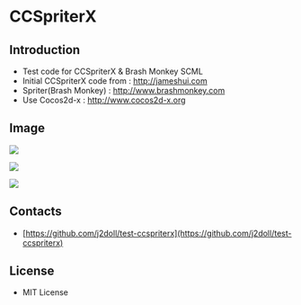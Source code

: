 # CCSpriterX

## Introduction
 - Test code for CCSpriterX & Brash Monkey SCML
 - Initial CCSpriterX code from : http://jameshui.com
 - Spriter(Brash Monkey) : http://www.brashmonkey.com
 - Use Cocos2d-x : http://www.cocos2d-x.org
 
## Image  
![](https://github.com/j2doll/test-ccspriterx/blob/master/markdown.data/bm-logo.png)


![](https://github.com/j2doll/test-ccspriterx/blob/master/markdown.data/HelloWorld.png)

![](https://github.com/j2doll/test-ccspriterx/blob/master/markdown.data/001.png)

## Contacts
- [https://github.com/j2doll/test-ccspriterx](https://github.com/j2doll/test-ccspriterx)

## License
- MIT License
